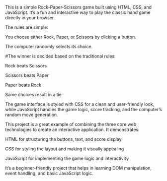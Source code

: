 This is a simple Rock-Paper-Scissors game built using HTML, CSS, and JavaScript. It’s a fun and interactive way to play the classic hand game directly in your browser.

The rules are simple:

You choose either Rock, Paper, or Scissors by clicking a button.

The computer randomly selects its choice.

#The winner is decided based on the traditional rules:

Rock beats Scissors

Scissors beats Paper

Paper beats Rock

Same choices result in a tie

The game interface is styled with CSS for a clean and user-friendly look, while JavaScript handles the game logic, score tracking, and the computer’s random move generation.

This project is a great example of combining the three core web technologies to create an interactive application. It demonstrates:

HTML for structuring the buttons, text, and score display

CSS for styling the layout and making it visually appealing

JavaScript for implementing the game logic and interactivity

It’s a beginner-friendly project that helps in learning DOM manipulation, event handling, and basic JavaScript logic.
